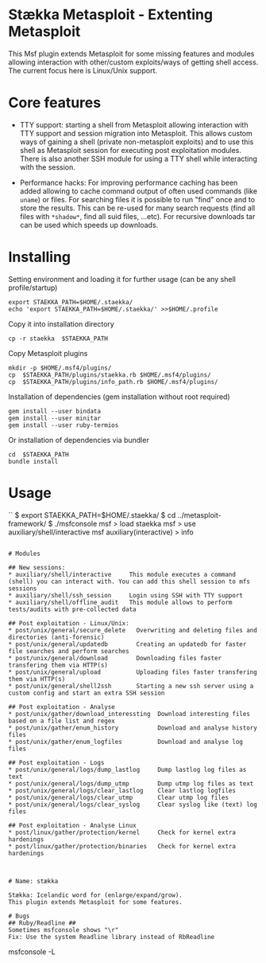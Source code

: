 

# Stækka Metasploit - Extenting Metasploit

This Msf plugin extends Metasploit for some missing features and modules
allowing interaction with other/custom exploits/ways of getting shell access.
The current focus here is Linux/Unix support.

# Core features


* TTY support: starting a shell from Metasploit allowing interaction with TTY support and session migration into Metasploit. This allows custom ways of gaining a shell (private non-metasploit exploits) and to use this shell as Metasploit session for executing post exploitation modules. There is also another SSH module for using a TTY shell while interacting with the session.

* Performance hacks:  For improving performance caching has been added allowing to cache command output of often used commands (like `uname`) or files. For searching files it is possible to run "find" once and to store the results. This can be re-used for many search requests (find all files with `*shadow*`, find all suid files, ...etc). For recursive downloads tar can be used which speeds up downloads.

# Installing

Setting environment and loading it for further usage (can be any shell profile/startup)
```
export STAEKKA_PATH=$HOME/.staekka/
echo 'export STAEKKA_PATH=$HOME/.staekka/' >>$HOME/.profile
```

Copy it into installation directory
```
cp -r staekka  $STAEKKA_PATH
```

Copy Metasploit plugins
```
mkdir -p $HOME/.msf4/plugins/
cp  $STAEKKA_PATH/plugins/staekka.rb $HOME/.msf4/plugins/
cp  $STAEKKA_PATH/plugins/info_path.rb $HOME/.msf4/plugins/
```

Installation of dependencies (gem installation without root required)
```
gem install --user bindata
gem install --user minitar
gem install --user ruby-termios
```

Or installation of dependencies via bundler
```
cd  $STAEKKA_PATH
bundle install
```

# Usage

``
$ export STAEKKA_PATH=$HOME/.staekka/
$ cd ../metasploit-framework/
$ ./msfconsole
msf > load staekka
msf > use auxiliary/shell/interactive
msf auxiliary(interactive) > info
```

# Modules

## New sessions:
* auxiliary/shell/interactive     This module executes a command (shell) you can interact with. You can add this shell session to mfs sessions
* auxiliary/shell/ssh_session     Login using SSH with TTY support
* auxiliary/shell/offline_audit   This module allows to perform tests/audits with pre-collected data

## Post exploitation - Linux/Unix:
* post/unix/general/secure_delete   Overwriting and deleting files and directories (anti-forensic)
* post/unix/general/updatedb        Creating an updatedb for faster file searches and perform searches
* post/unix/general/download        Downloading files faster transfering them via HTTP(s)
* post/unix/general/upload          Uploading files faster transfering them via HTTP(s)
* post/unix/general/shell2ssh       Starting a new ssh server using a custom config and start an extra SSH session

## Post exploitation - Analyse
* post/unix/gather/download_interessting  Download interesting files based on a file list and regex
* post/unix/gather/enum_history           Download and analyse history files
* post/unix/gather/enum_logfiles          Download and analyse log files

## Post exploitation - Logs
* post/unix/general/logs/dump_lastlog     Dump lastlog log files as text
* post/unix/general/logs/dump_utmp        Dump utmp log files as text
* post/unix/general/logs/clear_lastlog    Clear lastlog logfiles
* post/unix/general/logs/clear_utmp       Clear utmp log files
* post/unix/general/logs/clear_syslog     Clear syslog like (text) log files

## Post exploitation - Analyse Linux
* post/linux/gather/protection/kernel     Check for kernel extra hardenings
* post/linux/gather/protection/binaries   Check for kernel extra hardenings



# Name: stækka

Stækka: Icelandic word for (enlarge/expand/grow).
This plugin extends Metasploit for some features.

# Bugs
## Ruby/Readline ##
Sometimes msfconsole shows "\r"
Fix: Use the system Readline library instead of RbReadline
```
msfconsole -L
```



